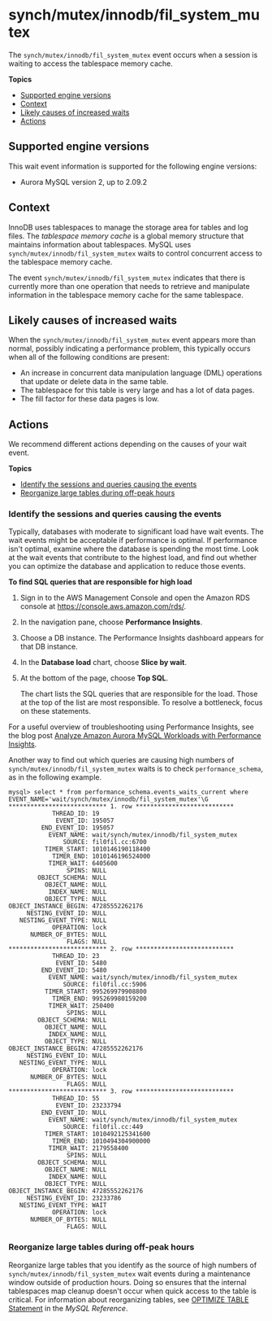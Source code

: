 # synch/mutex/innodb/fil\_system\_mutex<a name="ams-waits.innodb-fil-system-mutex"></a>

The `synch/mutex/innodb/fil_system_mutex` event occurs when a session is waiting to access the tablespace memory cache\.

**Topics**
+ [Supported engine versions](#ams-waits.innodb-fil-system-mutex.context.supported)
+ [Context](#ams-waits.innodb-fil-system-mutex.context)
+ [Likely causes of increased waits](#ams-waits.innodb-fil-system-mutex.causes)
+ [Actions](#ams-waits.innodb-fil-system-mutex.actions)

## Supported engine versions<a name="ams-waits.innodb-fil-system-mutex.context.supported"></a>

This wait event information is supported for the following engine versions:
+ Aurora MySQL version 2, up to 2\.09\.2

## Context<a name="ams-waits.innodb-fil-system-mutex.context"></a>

InnoDB uses tablespaces to manage the storage area for tables and log files\. The *tablespace memory cache* is a global memory structure that maintains information about tablespaces\. MySQL uses `synch/mutex/innodb/fil_system_mutex` waits to control concurrent access to the tablespace memory cache\. 

The event `synch/mutex/innodb/fil_system_mutex` indicates that there is currently more than one operation that needs to retrieve and manipulate information in the tablespace memory cache for the same tablespace\.

## Likely causes of increased waits<a name="ams-waits.innodb-fil-system-mutex.causes"></a>

When the `synch/mutex/innodb/fil_system_mutex` event appears more than normal, possibly indicating a performance problem, this typically occurs when all of the following conditions are present:
+ An increase in concurrent data manipulation language \(DML\) operations that update or delete data in the same table\.
+ The tablespace for this table is very large and has a lot of data pages\.
+ The fill factor for these data pages is low\.

## Actions<a name="ams-waits.innodb-fil-system-mutex.actions"></a>

We recommend different actions depending on the causes of your wait event\.

**Topics**
+ [Identify the sessions and queries causing the events](#ams-waits.innodb-fil-system-mutex.actions.identify)
+ [Reorganize large tables during off\-peak hours](#ams-waits.innodb-fil-system-mutex.actions.reorganize)

### Identify the sessions and queries causing the events<a name="ams-waits.innodb-fil-system-mutex.actions.identify"></a>

Typically, databases with moderate to significant load have wait events\. The wait events might be acceptable if performance is optimal\. If performance isn't optimal, examine where the database is spending the most time\. Look at the wait events that contribute to the highest load, and find out whether you can optimize the database and application to reduce those events\.

**To find SQL queries that are responsible for high load**

1. Sign in to the AWS Management Console and open the Amazon RDS console at [https://console\.aws\.amazon\.com/rds/](https://console.aws.amazon.com/rds/)\.

1. In the navigation pane, choose **Performance Insights**\.

1. Choose a DB instance\. The Performance Insights dashboard appears for that DB instance\.

1. In the **Database load** chart, choose **Slice by wait**\.

1. At the bottom of the page, choose **Top SQL**\.

   The chart lists the SQL queries that are responsible for the load\. Those at the top of the list are most responsible\. To resolve a bottleneck, focus on these statements\.

For a useful overview of troubleshooting using Performance Insights, see the blog post [Analyze Amazon Aurora MySQL Workloads with Performance Insights](https://aws.amazon.com/blogs/database/analyze-amazon-aurora-mysql-workloads-with-performance-insights/)\.

Another way to find out which queries are causing high numbers of `synch/mutex/innodb/fil_system_mutex` waits is to check `performance_schema`, as in the following example\.

```
mysql> select * from performance_schema.events_waits_current where EVENT_NAME='wait/synch/mutex/innodb/fil_system_mutex'\G
*************************** 1. row ***************************
            THREAD_ID: 19
             EVENT_ID: 195057
         END_EVENT_ID: 195057
           EVENT_NAME: wait/synch/mutex/innodb/fil_system_mutex
               SOURCE: fil0fil.cc:6700
          TIMER_START: 1010146190118400
            TIMER_END: 1010146196524000
           TIMER_WAIT: 6405600
                SPINS: NULL
        OBJECT_SCHEMA: NULL
          OBJECT_NAME: NULL
           INDEX_NAME: NULL
          OBJECT_TYPE: NULL
OBJECT_INSTANCE_BEGIN: 47285552262176
     NESTING_EVENT_ID: NULL
   NESTING_EVENT_TYPE: NULL
            OPERATION: lock
      NUMBER_OF_BYTES: NULL
                FLAGS: NULL
*************************** 2. row ***************************
            THREAD_ID: 23
             EVENT_ID: 5480
         END_EVENT_ID: 5480
           EVENT_NAME: wait/synch/mutex/innodb/fil_system_mutex
               SOURCE: fil0fil.cc:5906
          TIMER_START: 995269979908800
            TIMER_END: 995269980159200
           TIMER_WAIT: 250400
                SPINS: NULL
        OBJECT_SCHEMA: NULL
          OBJECT_NAME: NULL
           INDEX_NAME: NULL
          OBJECT_TYPE: NULL
OBJECT_INSTANCE_BEGIN: 47285552262176
     NESTING_EVENT_ID: NULL
   NESTING_EVENT_TYPE: NULL
            OPERATION: lock
      NUMBER_OF_BYTES: NULL
                FLAGS: NULL
*************************** 3. row ***************************
            THREAD_ID: 55
             EVENT_ID: 23233794
         END_EVENT_ID: NULL
           EVENT_NAME: wait/synch/mutex/innodb/fil_system_mutex
               SOURCE: fil0fil.cc:449
          TIMER_START: 1010492125341600
            TIMER_END: 1010494304900000
           TIMER_WAIT: 2179558400
                SPINS: NULL
        OBJECT_SCHEMA: NULL
          OBJECT_NAME: NULL
           INDEX_NAME: NULL
          OBJECT_TYPE: NULL
OBJECT_INSTANCE_BEGIN: 47285552262176
     NESTING_EVENT_ID: 23233786
   NESTING_EVENT_TYPE: WAIT
            OPERATION: lock
      NUMBER_OF_BYTES: NULL
                FLAGS: NULL
```

### Reorganize large tables during off\-peak hours<a name="ams-waits.innodb-fil-system-mutex.actions.reorganize"></a>

Reorganize large tables that you identify as the source of high numbers of `synch/mutex/innodb/fil_system_mutex` wait events during a maintenance window outside of production hours\. Doing so ensures that the internal tablespaces map cleanup doesn't occur when quick access to the table is critical\. For information about reorganizing tables, see [OPTIMIZE TABLE Statement](https://dev.mysql.com/doc/refman/5.7/en/optimize-table.html) in the *MySQL Reference*\.
